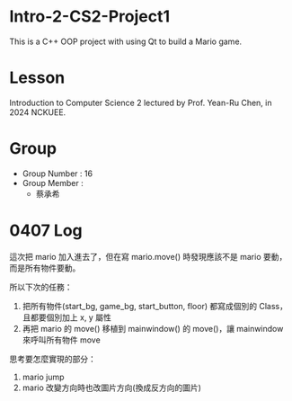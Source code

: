 ﻿# Intro-2-CS2-Project1
This is a C++ OOP project with using Qt to build a Mario game.

# Lesson
Introduction to Computer Science 2 lectured by Prof. Yean-Ru Chen, in 2024 NCKUEE.

# Group 
- Group Number : 16
- Group Member :
  - 蔡承希

# 0407 Log

這次把 mario 加入進去了，但在寫 mario.move() 時發現應該不是 mario 要動，而是所有物件要動。

所以下次的任務：
1. 把所有物件(start_bg, game_bg, start_button, floor) 都寫成個別的 Class，且都要個別加上 x, y 屬性
2. 再把 mario 的 move() 移植到 mainwindow() 的 move()，讓 mainwindow 來呼叫所有物件 move

思考要怎麼實現的部分：
1. mario jump
2. mario 改變方向時也改圖片方向(換成反方向的圖片)